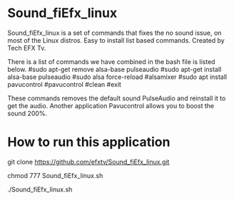 # Sound_fiEfx_linux
Sound_fiEfx_linux is a set of commands that fixes the no sound issue, on most of the Linux distros.  Easy to install list based commands. Created by Tech EFX Tv.

There is a list of commands we have combined in the bash file is listed below.
#sudo apt-get remove alsa-base pulseaudio
#sudo apt-get install alsa-base pulseaudio
#sudo alsa force-reload 
#alsamixer
#sudo apt install pavucontrol
#pavucontrol
#clean
#exit

These commands removes the default sound PulseAudio and reinstall it to get the audio. Another application Pavucontrol allows you to boost the sound 200%.

How to run this application
===========================
git clone https://github.com/efxtv/Sound_fiEfx_linux.git

chmod 777 Sound_fiEfx_linux.sh

./Sound_fiEfx_linux.sh
